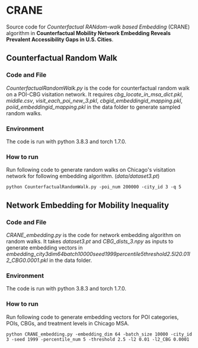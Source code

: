 # CRANE
Source code for *Counterfactual RANdom-walk based Embedding* (CRANE) algorithm in **Counterfactual Mobility Network Embedding Reveals Prevalent Accessibility Gaps in U.S. Cities**.

## Counterfactual Random Walk
### Code and File
*CounterfactualRandomWalk.py* is the code for counterfactual random walk on a POI-CBG visitation network. It requires *cbg_locate_in_msa_dict.pkl*, *middle.csv*, *visit_each_poi_new_3.pkl*, *cbgid_embeddingid_mapping.pkl*, *poiid_embeddingid_mapping.pkl* in the data folder to generate sampled random walks.
### Environment
The code is run with python 3.8.3 and torch 1.7.0.
### How to run
Run following code to generate random walks on Chicago's visitation network for following embedding algorithm. (*data/dataset3.pt*)
```
python CounterfactualRandomWalk.py -poi_num 200000 -city_id 3 -q 5
```

## Network Embedding for Mobility Inequality
### Code and File
*CRANE_embedding.py* is the code for network embedding algorithm on random walks. It takes *dataset3.pt* and *CBG_dists_3.npy* as inputs to generate embedding vectors in *embedding_city3dim64batch10000seed1999percentile5threshold2.5l20.01l2_CBG0.0001.pkl* in the data folder. 
### Environment
The code is run with python 3.8.3 and torch 1.7.0.
### How to run
Run following code to generate embedding vectors for POI categories, POIs, CBGs, and treatment levels in Chicago MSA.
```
python CRANE_embedding.py -embedding_dim 64 -batch_size 10000 -city_id 3 -seed 1999 -percentile_num 5 -threshold 2.5 -l2 0.01 -l2_CBG 0.0001
```

